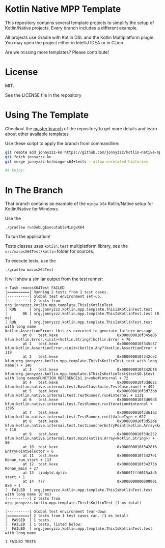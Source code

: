 Kotlin Native MPP Template
==========================

This repository contains several template projects to simplify the setup of Kotlin/Native projects. Every branch includes a different example.

All projects use Gradle with Kotlin DSL and the Kotlin Multiplatform plugin. You may open the project either in IntelliJ IDEA or in CLion

Are we missing more templates? Please contribute!


License
=======

MIT. 

See the LICENSE file in the repository

Using The Template
===================

Checkout the
[master branch](https://github.com/jonnyzzz/kotlin-native-mpp-template)
of the repository to get more details and learn about other available templates 


Use these script to apply the branch from commandline:
```bash
git remote add jonnyzzz-kn https://github.com/jonnyzzz/kotlin-native-mpp-template.git
git fetch jonnyzzz-kn
git merge jonnyzzz-kn/mingw-x64+tests --allow-unrelated-histories

## Enjoy!
```

In The Branch
=============

That branch contains an example of the `mingw X64` Kotlin/Native setup
for Kotlin/Native for Windows.

Use the
```
./gradlew runDebugExecutableMingwX64
```

To tun the application!

Tests classes uses `kotiln.test` multiplatform library, 
see the `src/macosX64Test/kotlin` folder for sources. 

To execute tests, use the
```
./gradlew macosX64Test
```

It will show a similar output from the test runner:
```
> Task :macosX64Test FAILED
[==========] Running 2 tests from 1 test cases.
[----------] Global test environment set-up.
[----------] 2 tests from org.jonnyzzz.kotlin.mpp.template.ThisIsKotlinTest
[ RUN      ] org.jonnyzzz.kotlin.mpp.template.ThisIsKotlinTest.test
[       OK ] org.jonnyzzz.kotlin.mpp.template.ThisIsKotlinTest.test (0 ms)
[ RUN      ] org.jonnyzzz.kotlin.mpp.template.ThisIsKotlinTest.test with long name
kotlin.AssertionError: this is executed to generate failure message
        at 0   test.kexe                           0x000000010f345e06 kfun:kotlin.Error.<init>(kotlin.String?)kotlin.Error + 70
        at 1   test.kexe                           0x000000010f345c57 kfun:kotlin.AssertionError.<init>(kotlin.Any?)kotlin.AssertionError + 119
        at 2   test.kexe                           0x000000010f342ce2 kfun:org.jonnyzzz.kotlin.mpp.template.ThisIsKotlinTest.test with long name() + 146
        at 3   test.kexe                           0x000000010f342bf8 kfun:org.jonnyzzz.kotlin.mpp.template.$ThisIsKotlinTest$test$0.$test with long name$FUNCTION_REFERENCE$1.invoke#internal + 72
        at 4   test.kexe                           0x000000010f3dd62c kfun:kotlin.native.internal.test.BaseClassSuite.TestCase.run() + 492
        at 5   test.kexe                           0x000000010f3d73bb kfun:kotlin.native.internal.test.TestRunner.run#internal + 1131
        at 6   test.kexe                           0x000000010f3d69d3 kfun:kotlin.native.internal.test.TestRunner.runIteration#internal + 1395
        at 7   test.kexe                           0x000000010f3d61a3 kfun:kotlin.native.internal.test.TestRunner.run()ValueType + 627
        at 8   test.kexe                           0x000000010f3d52de kfun:kotlin.native.internal.test.testLauncherEntryPoint(kotlin.Array<kotlin.String>)ValueType + 110
        at 9   test.kexe                           0x000000010f3dc252 kfun:kotlin.native.internal.test.main(kotlin.Array<kotlin.String>) + 50
        at 10  test.kexe                           0x000000010f3428f6 EntryPointSelector + 6
        at 11  test.kexe                           0x000000010f3427e1 Konan_run_start + 113
        at 12  test.kexe                           0x000000010f34275b Konan_main + 27
        at 13  libdyld.dylib                       0x00007fff6015a3d5 start + 1
        at 14  ???                                 0x0000000000000001 0x0 + 1
[  FAILED  ] org.jonnyzzz.kotlin.mpp.template.ThisIsKotlinTest.test with long name (0 ms)
[----------] 2 tests from org.jonnyzzz.kotlin.mpp.template.ThisIsKotlinTest (1 ms total)

[----------] Global test environment tear-down
[==========] 2 tests from 1 test cases ran. (1 ms total)
[  PASSED  ] 1 tests.
[  FAILED  ] 1 tests, listed below:
[  FAILED  ] org.jonnyzzz.kotlin.mpp.template.ThisIsKotlinTest.test with long name

1 FAILED TESTS
```
